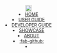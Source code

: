 <header fixed>
  <link rel="stylesheet" href="{{baseUrl}}/css/main.css">
  <navbar type="dark">
    <a slot="brand" href="{{baseUrl}}/index.html" title="Home" class="navbar-brand"><img src="{{baseUrl}}/images/logo-darkbackground.png" height="20"></a>
    <li><a href="{{baseUrl}}/index.html" class="nav-link">HOME</a></li>
    <div tags="environment--ug"><li><a href="{{baseUrl}}/userGuide/index.html" class="nav-link">USER GUIDE</a></li></div>
    <div tags="environment--dg"><li><a href="{{baseUrl}}/devGuide/index.html" class="nav-link">DEVELOPER GUIDE</a></li></div>
    <li><a href="{{baseUrl}}/showcase.html" class="nav-link">SHOWCASE</a></li>
    <li><a href="{{baseUrl}}/about.html" class="nav-link">ABOUT</a></li>
    <li>
      <a href="https://github.com/MarkBind/markbind" target="_blank" class="nav-link"><md>:fab-github:</md></a>
    </li>
    <li slot="right">
      <form class="navbar-form">
        <searchbar :data="searchData" placeholder="Search" :on-hit="searchCallback" menu-align-right></searchbar>
      </form>
    </li>
  </navbar>
</header>
